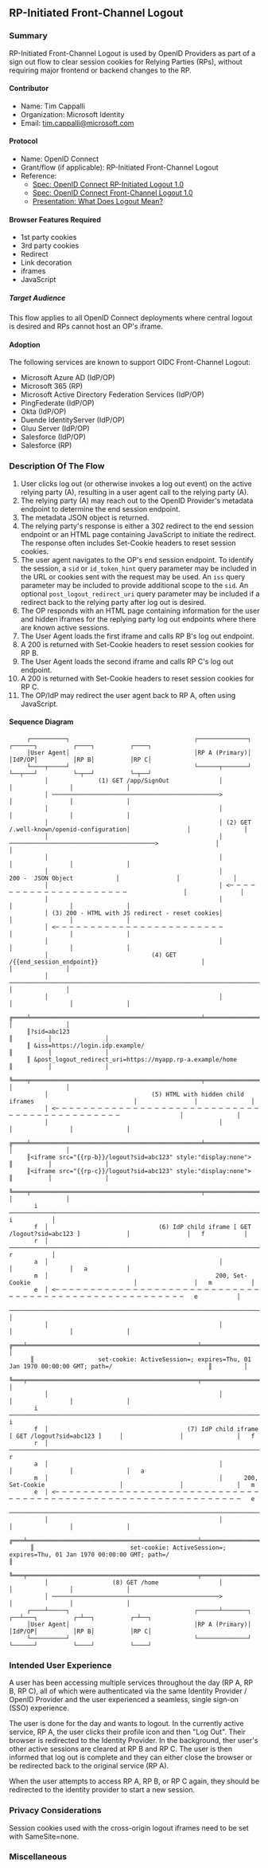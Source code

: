 ## RP-Initiated Front-Channel Logout 

### Summary

RP-Initiated Front-Channel Logout is used by OpenID Providers as part of a sign out flow to clear session cookies for Relying Parties (RPs), without requiring major frontend or backend changes to the RP.

#### Contributor 
- Name: Tim Cappalli
- Organization: Microsoft Identity
- Email: tim.cappalli@microsoft.com

#### Protocol
- Name: OpenID Connect
- Grant/flow (if applicable): RP-Initiated Front-Channel Logout
- Reference: 
  - [Spec: OpenID Connect RP-Initiated Logout 1.0](https://openid.net/specs/openid-connect-rpinitiated-1_0.html)
  - [Spec: OpenID Connect Front-Channel Logout 1.0](https://openid.net/specs/openid-connect-frontchannel-1_0.html)
  - [Presentation: What Does Logout Mean?](https://self-issued.info/presentations/What_Does_Logout_Mean_Presentation.pdf)

#### Browser Features Required
- 1st party cookies
- 3rd party cookies
- Redirect
- Link decoration
- iframes
- JavaScript

##### Target Audience

This flow applies to all OpenID Connect deployments where central logout is desired and RPs cannot host an OP's iframe.

#### Adoption

The following services are known to support OIDC Front-Channel Logout:
* Microsoft Azure AD (IdP/OP)
* Microsoft 365 (RP)
* Microsoft Active Directory Federation Services (IdP/OP)
* PingFederate (IdP/OP)
* Okta (IdP/OP)
* Duende IdentityServer (IdP/OP)
* Gluu Server (IdP/OP)
* Salesforce (IdP/OP)
* Salesforce (RP)


### Description Of The Flow

1. User clicks log out (or otherwise invokes a log out event) on the active relying party (A), resulting in a user agent call to the relying party (A).
2. The relying party (A) may reach out to the OpenID Provider's metadata endpoint to determine the end session endpoint. 
3. The metadata JSON object is returned.
4. The relying party's response is either a 302 redirect to the end session endpoint or an HTML page containing JavaScript to initiate the redirect. The response often includes Set-Cookie headers to reset session cookies.
5. The user agent navigates to the OP's end session endpoint. To identify the session, a `sid` or `id_token_hint` query parameter may be included in the URL or cookies sent with the request may be used. An `iss` query parameter may be included to provide additional scope to the `sid`. An optional `post_logout_redirect_uri` query parameter may be included if a redirect back to the relying party after log out is desired.
6. The OP responds with an HTML page containing information for the user and hidden iframes for the replying party log out endpoints where there are known active sessions.
7. The User Agent loads the first iframe and calls RP B's log out endpoint. 
8. A 200 is returned with Set-Cookie headers to reset session cookies for RP B.
9. The User Agent loads the second iframe and calls RP C's log out endpoint. 
10. A 200 is returned with Set-Cookie headers to reset session cookies for RP C.
11. The OP/IdP may redirect the user agent back to RP A, often using JavaScript.

#### Sequence Diagram

```
     ┌──────────┐                                   ┌──────────────┐                               ┌──────┐          ┌────┐          ┌────┐   
     │User Agent│                                   │RP A (Primary)│                               │IdP/OP│          │RP B│          │RP C│   
     └────┬─────┘                                   └──────┬───────┘                               └──┬───┘          └─┬──┘          └─┬──┘   
          │              (1) GET /app/SignOut              │                                          │                │               │      
          │ ───────────────────────────────────────────────>                                          │                │               │      
          │                                                │                                          │                │               │      
          │                                                │ (2) GET /.well-known/openid-configuration│                │               │      
          │                                                │ ─────────────────────────────────────────>                │               │      
          │                                                │                                          │                │               │      
          │                                                │            200 -  JSON Object            │                │               │      
          │                                                │ <─ ─ ─ ─ ─ ─ ─ ─ ─ ─ ─ ─ ─ ─ ─ ─ ─ ─ ─ ─ ─                │               │      
          │                                                │                                          │                │               │      
          │ (3) 200 - HTML with JS redirect - reset cookies│                                          │                │               │      
          │ <─ ─ ─ ─ ─ ─ ─ ─ ─ ─ ─ ─ ─ ─ ─ ─ ─ ─ ─ ─ ─ ─ ─ ─                                          │                │               │      
          │                                                │                                          │                │               │      
          │                             (4) GET /{{end_session_endpoint}}                             │                │               │      
          │ ──────────────────────────────────────────────────────────────────────────────────────────>                │               │      
          │                                                │                                          │                │               │      
     ╔════╧════════════════════════════════════════════════╧══════════════════════════════════════════╧═════╗          │               │      
     ║?sid=abc123                                                                                           ║          │               │      
     ║ &iss=https://login.idp.example/                                                                      ║          │               │      
     ║ &post_logout_redirect_uri=https://myapp.rp-a.example/home                                            ║          │               │      
     ╚════╤════════════════════════════════════════════════╤══════════════════════════════════════════╤═════╝          │               │      
          │                             (5) HTML with hidden child iframes                            │                │               │      
          │ <─ ─ ─ ─ ─ ─ ─ ─ ─ ─ ─ ─ ─ ─ ─ ─ ─ ─ ─ ─ ─ ─ ─ ─ ─ ─ ─ ─ ─ ─ ─ ─ ─ ─ ─ ─ ─ ─ ─ ─ ─ ─ ─ ─ ─                 │               │      
          │                                                │                                          │                │               │      
     ╔════╧════════════════════════════════════════════════╧══════════════════════════════════════════╧═════╗          │               │      
     ║<iframe src="{{rp-b}}/logout?sid=abc123" style:"display:none">                                        ║          │               │      
     ║<iframe src="{{rp-c}}/logout?sid=abc123" style:"display:none">                                        ║          │               │      
     ╚════╤════════════════════════════════════════════════╤══════════════════════════════════════════╤═════╝          │               │      
       i  ───────────────────────────────────────────────────────────────────────────────────────────────────────────────  i           │      
       f  │                               (6) IdP child iframe [ GET /logout?sid=abc123 ]             │                │   f           │      
       r  │ ───────────────────────────────────────────────────────────────────────────────────────────────────────────>   r           │      
       a  │                                                │                                          │                │   a           │      
       m  │                                               200, Set-Cookie                             │                │   m           │      
       e  │ <─ ─ ─ ─ ─ ─ ─ ─ ─ ─ ─ ─ ─ ─ ─ ─ ─ ─ ─ ─ ─ ─ ─ ─ ─ ─ ─ ─ ─ ─ ─ ─ ─ ─ ─ ─ ─ ─ ─ ─ ─ ─ ─ ─ ─ ─ ─ ─ ─ ─ ─ ─ ─ ─   e           │      
          ───────────────────────────────────────────────────────────────────────────────────────────────────────────────              │      
          │                                                │                                          │                │               │      
      ╔═══╧════════════════════════════════════════════════╧══════════════════════════════════════════╧════════════════╧═════╗         │      
      ║                  set-cookie: ActiveSession=; expires=Thu, 01 Jan 1970 00:00:00 GMT; path=/                           ║         │      
      ╚═══╤════════════════════════════════════════════════╤══════════════════════════════════════════╤════════════════╤═════╝         │      
          │                                                │                                          │                │               │      
       i  ───────────────────────────────────────────────────────────────────────────────────────────────────────────────────────────────  i  
       f  │                                       (7) IdP child iframe [ GET /logout?sid=abc123 ]     │                │               │   f  
       r  │ ───────────────────────────────────────────────────────────────────────────────────────────────────────────────────────────>   r  
       a  │                                                │                                          │                │               │   a  
       m  │                                                │      200, Set-Cookie                     │                │               │   m  
       e  │ <─ ─ ─ ─ ─ ─ ─ ─ ─ ─ ─ ─ ─ ─ ─ ─ ─ ─ ─ ─ ─ ─ ─ ─ ─ ─ ─ ─ ─ ─ ─ ─ ─ ─ ─ ─ ─ ─ ─ ─ ─ ─ ─ ─ ─ ─ ─ ─ ─ ─ ─ ─ ─ ─ ─ ─ ─ ─ ─ ─ ─ ─   e  
          ───────────────────────────────────────────────────────────────────────────────────────────────────────────────────────────────     
          │                                                │                                          │                │               │      
      ╔═══╧════════════════════════════════════════════════╧══════════════════════════════════════════╧════════════════╧═══════════════╧═════╗
      ║                           set-cookie: ActiveSession=; expires=Thu, 01 Jan 1970 00:00:00 GMT; path=/                                  ║
      ╚═══╤════════════════════════════════════════════════╤══════════════════════════════════════════╤════════════════╤═══════════════╤═════╝
          │                  (8) GET /home                 │                                          │                │               │      
          │ ───────────────────────────────────────────────>                                          │                │               │      
     ┌────┴─────┐                                   ┌──────┴───────┐                               ┌──┴───┐          ┌─┴──┐          ┌─┴──┐   
     │User Agent│                                   │RP A (Primary)│                               │IdP/OP│          │RP B│          │RP C│   
     └──────────┘                                   └──────────────┘                               └──────┘          └────┘          └────┘   
```


### Intended User Experience

A user has been accessing multiple services throughout the day (RP A, RP B, RP C), all of which were authenticated via the same Identity Provider / OpenID Provider and the user experienced a seamless, single sign-on (SSO) experience.

The user is done for the day and wants to logout. In the currently active service, RP A, the user clicks their profile icon and then "Log Out". Their browser is redirected to the Identity Provider. In the background, ther user's other active sessions are cleared at RP B and RP C. The user is then informed that log out is complete and they  can either close the browser or be redirected back to the original service (RP A).

When the user attempts to access RP A, RP B, or RP C again, they should be redirected to the identity provider to start a new session.

### Privacy Considerations
Session cookies used with the cross-origin logout iframes need to be set with SameSite=none.

### Miscellaneous